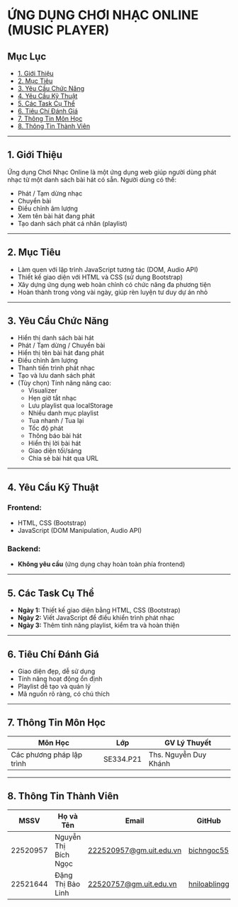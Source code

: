 # ỨNG DỤNG CHƠI NHẠC ONLINE (MUSIC PLAYER)

## Mục Lục

- [1. Giới Thiệu](#intro)
- [2. Mục Tiêu](#goals)
- [3. Yêu Cầu Chức Năng](#features)
- [4. Yêu Cầu Kỹ Thuật](#tech)
- [5. Các Task Cụ Thể](#tasks)
- [6. Tiêu Chí Đánh Giá](#criteria)
- [7. Thông Tin Môn Học](#course-info)
- [8. Thông Tin Thành Viên](#team) 

---

## <a name="intro">1. Giới Thiệu</a>

Ứng dụng Chơi Nhạc Online là một ứng dụng web giúp người dùng phát nhạc từ một danh sách bài hát có sẵn. Người dùng có thể:

- Phát / Tạm dừng nhạc  
- Chuyển bài  
- Điều chỉnh âm lượng  
- Xem tên bài hát đang phát  
- Tạo danh sách phát cá nhân (playlist)

---

## <a name="goals">2. Mục Tiêu</a>

- Làm quen với lập trình JavaScript tương tác (DOM, Audio API)
- Thiết kế giao diện với HTML và CSS (sử dụng Bootstrap)
- Xây dựng ứng dụng web hoàn chỉnh có chức năng đa phương tiện
- Hoàn thành trong vòng vài ngày, giúp rèn luyện tư duy dự án nhỏ

---

## <a name="features">3. Yêu Cầu Chức Năng</a>

- Hiển thị danh sách bài hát
- Phát / Tạm dừng / Chuyển bài
- Hiển thị tên bài hát đang phát
- Điều chỉnh âm lượng
- Thanh tiến trình phát nhạc
- Tạo và lưu danh sách phát
- (Tùy chọn) Tính năng nâng cao:
  - Visualizer
  - Hẹn giờ tắt nhạc
  - Lưu playlist qua localStorage
  - Nhiều danh mục playlist
  - Tua nhanh / Tua lại
  - Tốc độ phát
  - Thông báo bài hát
  - Hiển thị lời bài hát
  - Giao diện tối/sáng
  - Chia sẻ bài hát qua URL

---

## <a name="tech">4. Yêu Cầu Kỹ Thuật</a>

### Frontend:
- HTML, CSS (Bootstrap)
- JavaScript (DOM Manipulation, Audio API)

### Backend:
- **Không yêu cầu** (ứng dụng chạy hoàn toàn phía frontend)

---

## <a name="tasks">5. Các Task Cụ Thể</a>

- **Ngày 1:** Thiết kế giao diện bằng HTML, CSS (Bootstrap)
- **Ngày 2:** Viết JavaScript để điều khiển trình phát nhạc
- **Ngày 3:** Thêm tính năng playlist, kiểm tra và hoàn thiện

---

## <a name="criteria">6. Tiêu Chí Đánh Giá</a>

- Giao diện đẹp, dễ sử dụng
- Tính năng hoạt động ổn định
- Playlist dễ tạo và quản lý
- Mã nguồn rõ ràng, có chú thích

---

## <a name="course-info">7. Thông Tin Môn Học</a>

| Môn Học                    | Lớp         | GV Lý Thuyết          |
|---------------------------|-------------|------------------------|
| Các phương pháp lập trình | SE334.P21   | Ths. Nguyễn Duy Khánh |

---

## <a name="team">8. Thông Tin Thành Viên</a>

| MSSV     | Họ và Tên             | Email                         | GitHub                                           |
|----------|------------------------|-------------------------------|--------------------------------------------------|
| 22520957 | Nguyễn Thị Bích Ngọc   | 222520957@gm.uit.edu.vn       | [bichngoc55](https://github.com/bichngoc55)      |
| 22521644 | Đặng Thị Bảo Linh      | 22520757@gm.uit.edu.vn        | [hniloablingg](https://github.com/hniloablingg)  |
 
